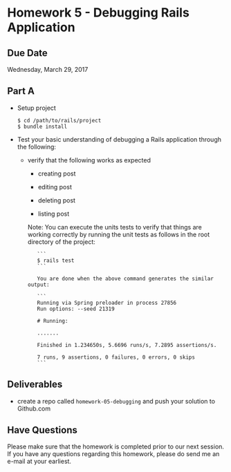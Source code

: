 # Homework 5 - Debugging Rails Application

## Due Date

Wednesday, March 29, 2017

## Part A

- Setup project

  ```
  $ cd /path/to/rails/project
  $ bundle install
  ```

- Test your basic understanding of debugging a Rails application through the
  following:

  - verify that the following works as expected

    - creating post

    - editing post

    - deleting post

    - listing post

    Note:  You can execute the units tests to verify that things are working
           correctly by running the unit tests as follows in the root directory
           of the project:

           ```
           $ rails test
           ```

           You are done when the above command generates the similar output:

           ```
           Running via Spring preloader in process 27856
           Run options: --seed 21319

           # Running:

           .......

           Finished in 1.234650s, 5.6696 runs/s, 7.2895 assertions/s.

           7 runs, 9 assertions, 0 failures, 0 errors, 0 skips
           ```

## Deliverables

  - create a repo called `homework-05-debugging` and push your solution to Github.com

## Have Questions

Please make sure that the homework is completed prior to our next session.  If you have any questions regarding this homework, please do send me an e-mail at your earliest.
